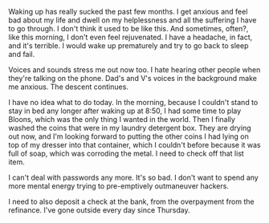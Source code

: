Waking up has really sucked the past few months. I get anxious and feel bad about my life and dwell on my helplessness and all the suffering I have to go through. I don't think it used to be like this. And sometimes, often?, like this morning, I don't even feel rejuvenated. I have a headache, in fact, and it's terrible. I would wake up prematurely and try to go back to sleep and fail.

Voices and sounds stress me out now too. I hate hearing other people when they're talking on the phone. Dad's and V's voices in the background make me anxious. The descent continues.

I have no idea what to do today. In the morning, because I couldn't stand to stay in bed any longer after waking up at 8:50, I had some time to play Bloons, which was the only thing I wanted in the world. Then I finally washed the coins that were in my laundry detergent box. They are drying out now, and I'm looking forward to putting the other coins I had lying on top of my dresser into that container, which I couldn't before because it was full of soap, which was corroding the metal. I need to check off that list item.

I can't deal with passwords any more. It's so bad. I don't want to spend any more mental energy trying to pre-emptively outmaneuver hackers.

I need to also deposit a check at the bank, from the overpayment from the refinance. I've gone outside every day since Thursday. 
